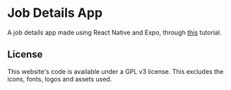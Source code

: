 # Job Details App

A job details app made using React Native and Expo, through [this](https://www.youtube.com/watch?v=mJ3bGvy0WAY) tutorial.

## License

This website's code is available under a GPL v3 license. This excludes the icons, fonts, logos and assets used.
